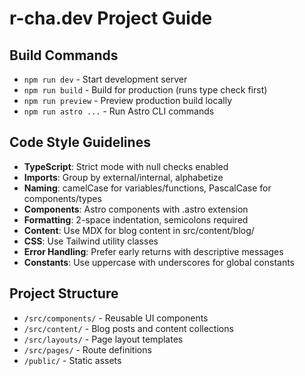# r-cha.dev Project Guide

## Build Commands
- `npm run dev` - Start development server
- `npm run build` - Build for production (runs type check first)
- `npm run preview` - Preview production build locally
- `npm run astro ...` - Run Astro CLI commands

## Code Style Guidelines
- **TypeScript**: Strict mode with null checks enabled
- **Imports**: Group by external/internal, alphabetize
- **Naming**: camelCase for variables/functions, PascalCase for components/types
- **Components**: Astro components with .astro extension
- **Formatting**: 2-space indentation, semicolons required
- **Content**: Use MDX for blog content in src/content/blog/
- **CSS**: Use Tailwind utility classes
- **Error Handling**: Prefer early returns with descriptive messages
- **Constants**: Use uppercase with underscores for global constants

## Project Structure
- `/src/components/` - Reusable UI components
- `/src/content/` - Blog posts and content collections
- `/src/layouts/` - Page layout templates
- `/src/pages/` - Route definitions
- `/public/` - Static assets